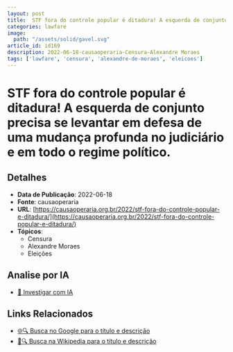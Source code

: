 ```yaml
---
layout: post
title:  STF fora do controle popular é ditadura! A esquerda de conjunto precisa se levantar em defesa de uma mudança profunda no judiciário e em todo o regime político.
categories: lawfare
image: 
  path: "/assets/solid/gavel.svg"
article_id: id169
description: 2022-06-18-causaoperaria-Censura-Alexandre Moraes
tags: ['lawfare', 'censura', 'alexandre-de-moraes', 'eleicoes']
---
```


# STF fora do controle popular é ditadura! A esquerda de conjunto precisa se levantar em defesa de uma mudança profunda no judiciário e em todo o regime político.

## Detalhes
- **Data de Publicação**: 2022-06-18
- **Fonte**: causaoperaria
- **URL**: [https://causaoperaria.org.br/2022/stf-fora-do-controle-popular-e-ditadura/](https://causaoperaria.org.br/2022/stf-fora-do-controle-popular-e-ditadura/)
- **Tópicos**:
  - Censura
  - Alexandre Moraes
  - Eleições

## Analise por IA
- [🤖 Investigar com IA](https://www.perplexity.ai/search?q=%22not%C3%ADcia%20artigo%20Brasil%22%20STF%20fora%20do%20controle%20popular%20%C3%A9%20ditadura%21%20A%20esquerda%20de%20conjunto%20precisa%20se%20levantar%20em%20defesa%20de%20uma%20mudan%C3%A7a%20profunda%20no%20judici%C3%A1rio%20e%20em%20todo%20o%20regime%20pol%C3%ADtico.%20causaoperaria%202022-06-18)

## Links Relacionados
- [🌐🔍 Busca no Google para o título e descrição](https://www.google.com/search?q=%22not%C3%ADcia%20artigo%20Brasil%22%20STF%20fora%20do%20controle%20popular%20%C3%A9%20ditadura%21%20A%20esquerda%20de%20conjunto%20precisa%20se%20levantar%20em%20defesa%20de%20uma%20mudan%C3%A7a%20profunda%20no%20judici%C3%A1rio%20e%20em%20todo%20o%20regime%20pol%C3%ADtico.%20causaoperaria%202022-06-18)
- [📖🔍 Busca na Wikipedia para o título e descrição](https://pt.wikipedia.org/w/index.php?search=%22not%C3%ADcia%20artigo%20Brasil%22%20STF%20fora%20do%20controle%20popular%20%C3%A9%20ditadura%21%20A%20esquerda%20de%20conjunto%20precisa%20se%20levantar%20em%20defesa%20de%20uma%20mudan%C3%A7a%20profunda%20no%20judici%C3%A1rio%20e%20em%20todo%20o%20regime%20pol%C3%ADtico.%20causaoperaria%202022-06-18)

